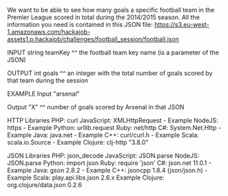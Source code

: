 We want to be able to see how many goals a specific football team in the Premier League scored in total during the 2014/2015 season.
All the information you need is contained in this JSON file: https://s3.eu-west-1.amazonaws.com/hackajob-assets1.p.hackajob/challenges/football_session/football.json

INPUT
string teamKey
^^ the football team key name (is a parameter of the JSON)

OUTPUT
int goals
^^ an integer with the total number of goals scored by that team during the session

EXAMPLE
Input
"arsenal"

Output
"X"
^^ number of goals scored by Arsenal in that JSON

HTTP Libraries
PHP: curl
JavaScript: XMLHttpRequest - Example
NodeJS: https - Example
Python: urllib.request
Ruby: net/http
C#: System.Net.Http - Example
Java: java.net - Example
C++: curl/curl.h - Example
Scala: scala.io.Source - Example
Clojure: clj-http "3.8.0"

JSON Libraries
PHP: json_decode
JavaScript: JSON.parse
NodeJS: JSON.parse
Python: import json
Ruby: require 'json'
C#: json.net 11.0.1 - Example
Java: gson 2.8.2 - Example
C++: jsoncpp 1.8.4 (json/json.h) - Example
Scala: play.api.libs.json 2.6.x Example
Clojure: org.clojure/data.json 0.2.6